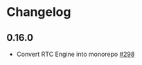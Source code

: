 # Changelog

## 0.16.0
* Convert RTC Engine into monorepo [#298](https://github.com/jellyfish-dev/membrane_rtc_engine/pull/298)
